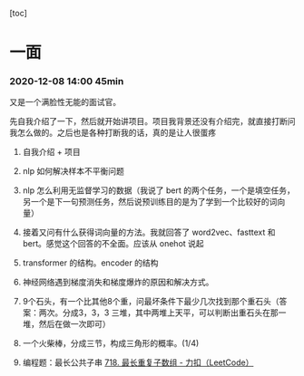 [toc]

# 一面

### 2020-12-08 14:00 45min

又是一个满脸性无能的面试官。

先自我介绍了一下，然后就开始讲项目。项目我背景还没有介绍完，就直接打断问我怎么做的。之后也是各种打断我的话，真的是让人很蛋疼

1. 自我介绍 + 项目
2. nlp 如何解决样本不平衡问题
3. nlp 怎么利用无监督学习的数据（我说了 bert 的两个任务，一个是填空任务，另一个是下一句预测任务，然后说预训练目的是为了学到一个比较好的词向量）
4. 接着又问有什么获得词向量的方法。我就回答了 word2vec、fasttext 和 bert。感觉这个回答的不全面。应该从 onehot 说起
5. transformer 的结构。encoder 的结构
6. 神经网络遇到梯度消失和梯度爆炸的原因和解决方式。

5. 9个石头，有一个比其他8个重，问最坏条件下最少几次找到那个重石头（答案：两次。分成3，3，3 三堆，其中两堆上天平，可以判断出重石头在那一堆，然后在做一次即可）
6. 一个火柴棒，分成三节，构成三角形的概率。(1/4)
7. 编程题：最长公共子串
[718. 最长重复子数组 - 力扣（LeetCode）](https://leetcode-cn.com/problems/maximum-length-of-repeated-subarray/)